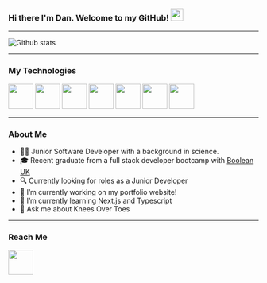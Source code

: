
### Hi there I'm Dan. Welcome to my GitHub! <img src="https://github.com/rahulkarda/rahulkarda/blob/main/wave.gif?raw=true" width="25">
<hr>

![Github stats](https://github-readme-stats.vercel.app/api?username=Dan2024&theme=swift&show_icons=true&count_private=true)
<hr>

### My Technologies

<img height=50 src="https://cdn.jsdelivr.net/gh/devicons/devicon/icons/html5/html5-original.svg" /> <img height=50 src="https://cdn.jsdelivr.net/gh/devicons/devicon/icons/css3/css3-original.svg" /> <img height=50 
src="https://icongr.am/devicon/javascript-original.svg?size=128&color=currentColor" /> <img height=50 src="https://cdn.jsdelivr.net/gh/devicons/devicon/icons/react/react-original.svg" /> <img height=50 
src="https://icongr.am/devicon/postgresql-original.svg?size=128&color=currentColor" /> <img height=50 src="https://cdn.jsdelivr.net/gh/devicons/devicon/icons/git/git-plain.svg" /> <img height=50 src="https://cdn.jsdelivr.net/gh/devicons/devicon/icons/github/github-plain.svg" />
<hr>

### About Me

- 👨‍💻 Junior Software Developer with a background in science.
- 🎓 Recent graduate from a full stack developer bootcamp with <a href="https://boolean.co.uk/" target="__blank">Boolean UK</a>
- 🔍 Currently looking for roles as a Junior Developer
- 🔭 I’m currently working on my portfolio website!
- 🌱 I’m currently learning Next.js and Typescript
- 💬 Ask me about Knees Over Toes
<hr>

### Reach Me

<a href="https://www.linkedin.com/in/daniel-northcott-750107204">
     <img width="50" src="https://upload.wikimedia.org/wikipedia/commons/e/e9/Linkedin_icon.svg"></img>
<a/>
